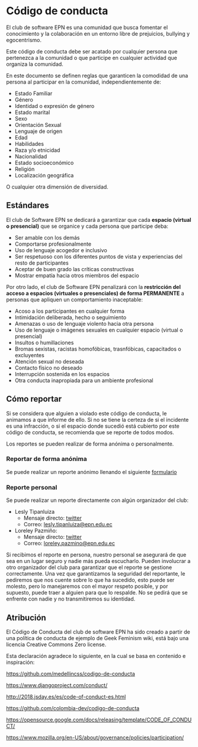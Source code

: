 # Código de conducta

El club de software EPN es una comunidad que busca fomentar el conocimiento y la colaboración en un entorno libre de prejuicios, bullying y egocentrismo.

Este código de conducta debe ser acatado por cualquier persona que pertenezca a la comunidad o que participe en cualquier actividad que organiza la comunidad.

En este documento se definen reglas que garanticen la comodidad de una persona al participar en la comunidad, independientemente de:
- Estado Familiar
- Género
- Identidad o expresión de género
- Estado marital
- Sexo
- Orientación Sexual
- Lenguaje de origen
- Edad
- Habilidades
- Raza y/o etnicidad
- Nacionalidad
- Estado socioeconómico
- Religión
- Localización geográfica

O cualquier otra dimensión de diversidad.

## Estándares

El club de Software EPN se dedicará a garantizar que cada **espacio (virtual o presencial)** que se organice y cada persona que participe deba:

- Ser amable con los demás
- Comportarse profesionalmente
- Uso de lenguaje acogedor e inclusivo
- Ser respetuoso con los diferentes puntos de vista y experiencias del resto de participantes
- Aceptar de buen grado las críticas constructivas
- Mostrar empatía hacia otros miembros del espacio

Por otro lado, el club de Software EPN penalizará con la **restricción del acceso a espacios (virtuales o presenciales) de forma PERMANENTE** a personas que apliquen un comportamiento inaceptable:
- Acoso a los participantes en cualquier forma
- Intimidación deliberada, hecho o seguimiento
- Amenazas o uso de lenguaje violento hacia otra persona
- Uso de lenguaje o imágenes sexuales en cualquier espacio (virtual o presencial)
- Insultos o humillaciones
- Bromas sexistas, racistas homofóbicas, trasnfóbicas, capacitados o excluyentes
- Atención sexual no deseada
- Contacto físico no deseado
- Interrupción sostenida en los espacios
- Otra conducta inapropiada para un ambiente profesional

## Cómo reportar
Si se considera que alguien a violado este código de conducta, le animamos a que informe de ello. Si no se tiene la certeza de si el incidente es una infracción, o si el espacio donde sucedió está cubierto por este código de conducta, se recomienda que se reporte de todos modos.

Los reportes se pueden realizar de forma anónima o personalmente.

### Reportar de forma anónima

Se puede realizar un reporte anónimo llenando el siguiente
<a href="https://docs.google.com/forms/d/e/1FAIpQLSc9h39BmOIUzGfEQVpVubek_4vpsbS2Xb7OuYFr6bhvDXsIFA/viewform?usp=sf_link" target="_blank">formulario</a>

### Reporte personal

Se puede realizar un reporte directamente con algún organizador del club:
- Lesly Tipanluiza
    - Mensaje directo: <a href="https://twitter.com/" target="_blank">twitter</a>
    - Correo: lesly.tipanluiza@epn.edu.ec
- Loreley Pazmiño:
  - Mensaje directo: <a href="https://twitter.com/" target="_blank">twitter</a>
  - Correo: loreley.pazmino@epn.edu.ec

Si recibimos el reporte en persona, nuestro personal se asegurará de que sea en un lugar seguro y nadie más pueda escucharlo. Pueden involucrar a otro organizador del club para garantizar que el reporte se gestione correctamente. Una vez que garantizamos la seguridad del reportante, le pediremos que nos cuente sobre lo que ha sucedido, esto puede ser molesto, pero lo manejaremos con el mayor respeto posible, y por supuesto, puede traer a alguien para que lo respalde. No se pedirá que se enfrente con nadie y no transmitiremos su identidad.

## Atribución

El Código de Conducta del club de software EPN ha sido creado a partir de una política de conducta de ejemplo de Geek Feminism wiki, está bajo una licencia Creative Commons Zero license.

Esta declaración agradece lo siguiente, en la cual se basa en contenido e inspiración:

https://github.com/medellincss/codigo-de-conducta

https://www.djangoproject.com/conduct/

http://2018.jsday.es/es/code-of-conduct-es.html

https://github.com/colombia-dev/codigo-de-conducta

https://opensource.google.com/docs/releasing/template/CODE_OF_CONDUCT/

https://www.mozilla.org/en-US/about/governance/policies/participation/
